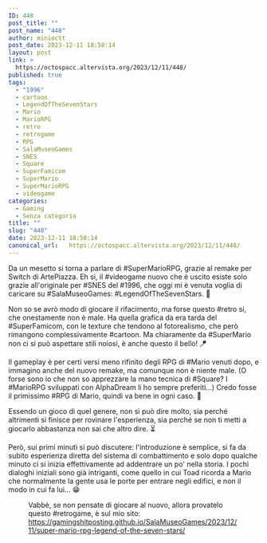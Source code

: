 ```yaml
---
ID: 448
post_title: ""
post_name: "448"
author: minioctt
post_date: 2023-12-11 18:58:14
layout: post
link: >
  https://octospacc.altervista.org/2023/12/11/448/
published: true
tags:
  - "1996"
  - cartoon
  - LegendOfTheSevenStars
  - Mario
  - MarioRPG
  - retro
  - retrogame
  - RPG
  - SalaMuseoGames
  - SNES
  - Square
  - SuperFamicom
  - SuperMario
  - SuperMarioRPG
  - videogame
categories:
  - Gaming
  - Senza categoria
title: ""
slug: "448"
date: 2023-12-11 18:58:14
canonical_url:   https://octospacc.altervista.org/2023/12/11/448/
---
```

<!-- wp:paragraph -->
<p markdown="1">Da un mesetto si torna a parlare di #SuperMarioRPG, grazie al remake per Switch di ArtePiazza. Eh si, il #videogame nuovo che è uscito esiste solo grazie all'originale per #SNES del #1996, che oggi mi è venuta voglia di caricare su #SalaMuseoGames: #LegendOfTheSevenStars. 🌟</p>
<!-- /wp:paragraph -->

<!-- wp:paragraph -->
<p markdown="1">Non so se avrò modo di giocare il rifacimento, ma forse questo #retro si, che onestamente non è male. Ha quella grafica da era tarda del #SuperFamicom, con le texture che tendono al fotorealismo, che però rimangono complessivamente #cartoon. Ma chiaramente da #SuperMario non ci si può aspettare stili noiosi, è anche questo il bello! 🪁</p>
<!-- /wp:paragraph -->

<!-- wp:paragraph -->
<p markdown="1">Il gameplay è per certi versi meno rifinito degli RPG di #Mario venuti dopo, e immagino anche del nuovo remake, ma comunque non è niente male. (O forse sono io che non so apprezzare la mano tecnica di #Square? I #MarioRPG sviluppati con AlphaDream li ho sempre preferiti...) Credo fosse il primissimo #RPG di Mario, quindi va bene in ogni caso. 🙏</p>
<!-- /wp:paragraph -->

<!-- wp:paragraph -->
<p markdown="1">Essendo un gioco di quel genere, non si può dire molto, sia perché altrimenti si finisce per rovinare l'esperienza, sia perché se non ti metti a giocarlo abbastanza non sai che altro dire. ⏳</p>
<!-- /wp:paragraph -->

<!-- wp:paragraph -->
<p markdown="1">Però, sui primi minuti si può discutere: l'introduzione è semplice, si fa da subito esperienza diretta del sistema di combattimento e solo dopo qualche minuto ci si inizia effettivamente ad addentrare un po' nella storia. I pochi dialoghi iniziali sono già intriganti, come quello in cui Toad ricorda a Mario che normalmente la gente usa le porte per entrare negli edifici, e non il modo in cui fa lui... 😁</p>
<!-- /wp:paragraph -->

<!-- wp:paragraph -->
<p markdown="1"></p>
<!-- /wp:paragraph -->

<!-- wp:image {"id":450,"sizeSlug":"large","linkDestination":"none","className":"large-pixelated"} -->
<figure class="wp-block-image size-large large-pixelated"><img src="https://octospacc.github.io/microblog-mirror/assets/uploads/2023/12/d0b68d68d9efc0558242f5476d1c5b81-11-11-2023.gif" alt="" class="wp-image-450"/><figcaption class="wp-element-caption">Vabbè, se non pensate di giocare al nuovo, allora provatelo questo #retrogame, è sul mio sito: <a href="https://gamingshitposting.github.io/SalaMuseoGames/2023/12/11/super-mario-rpg-legend-of-the-seven-stars/">https://gamingshitposting.github.io/SalaMuseoGames/2023/12/11/super-mario-rpg-legend-of-the-seven-stars/</a></figcaption></figure>
<!-- /wp:image -->